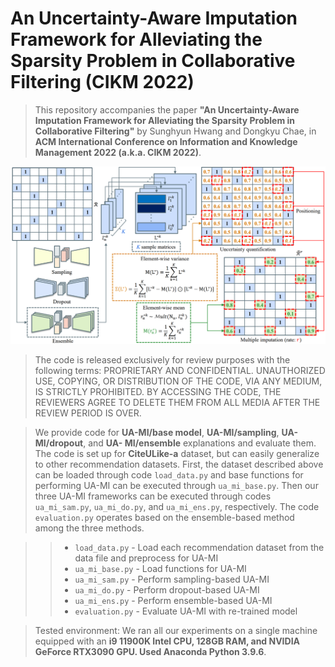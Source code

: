 # An Uncertainty-Aware Imputation Framework for Alleviating the Sparsity Problem in Collaborative Filtering (CIKM 2022)

> This repository accompanies the paper **"An Uncertainty-Aware Imputation Framework for Alleviating the Sparsity Problem in Collaborative Filtering"** by Sunghyun Hwang and Dongkyu Chae, in **ACM International Conference on Information and Knowledge Management 2022 (a.k.a. CIKM 2022)**.

![fw_img](./img/fw_img.PNG)   

> The code is released exclusively for review purposes with the following terms: PROPRIETARY AND CONFIDENTIAL. UNAUTHORIZED USE, COPYING, OR DISTRIBUTION OF THE CODE, VIA ANY MEDIUM, IS STRICTLY PROHIBITED. BY ACCESSING THE CODE, THE REVIEWERS AGREE TO DELETE THEM FROM ALL MEDIA AFTER THE REVIEW PERIOD IS OVER.

> We provide code for **UA-MI/base model**, **UA-MI/sampling**, **UA-MI/dropout**, and **UA- MI/ensemble** explanations and evaluate them. The code is set up for **CiteULike-a** dataset, but can easily generalize to other recommendation datasets. First, the dataset described above can be loaded through code ```load_data.py``` and base functions for performing UA-MI can be executed through ```ua_mi_base.py```. Then our three UA-MI frameworks can be executed through codes ```ua_mi_sam.py```, ```ua_mi_do.py```, and ```ua_mi_ens.py```, respectively. The code ```evaluation.py``` operates based on the ensemble-based method among the three methods.

> > * ```load_data.py``` - Load each recommendation dataset from the data file and preprocess for UA-MI
> > * ```ua_mi_base.py``` - Load functions for UA-MI
> > * ```ua_mi_sam.py``` - Perform sampling-based UA-MI
> > * ```ua_mi_do.py``` - Perform dropout-based UA-MI
> > * ```ua_mi_ens.py``` - Perform ensemble-based UA-MI
> > * ```evaluation.py``` - Evaluate UA-MI with re-trained model

> Tested environment: We ran all our experiments on a single machine equipped with an **i9 11900K Intel CPU, 128GB RAM, and NVIDIA GeForce RTX3090 GPU. Used Anaconda Python 3.9.6**.
